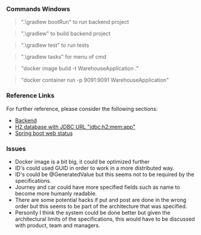 ### Commands Windows
>".\gradlew bootRun" to run backend project

>".\gradlew" to build backend project

>".\gradlew test" to run tests

>".\gradlew tasks" for menu of cmd

>"docker image build -t WarehouseApplication ."

>"docker container run -p 9091:9091 WarehouseApplication"

### Reference Links
For further reference, please consider the following sections:

* [Backend](http://localhost:9091)
* [H2 database with JDBC URL "jdbc:h2:mem:app"](http://localhost:9091/console)
* [Spring boot web status](http://localhost:9091/actuator)


### Issues
- Docker image is a bit big, it could be optimized further
- ID's could used GUID in order to work in a more distributed way.
- ID's could be @GeneratedValue but this seems not to be required by the specifications.
- Journey and car could have more specified fields such as name to become more humanly readable.
- There are some potential hacks if put and post are done in the wrong order but this seems to be part of the architecture that was specified. 
- Personlly I think the system could be done better but given the architectural limits of the specifications, this would have to be discussed with product, team and managers.
